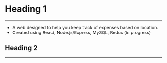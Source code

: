# Heading 1 #
---------------
* A web designed to help you keep track of expenses based on location.
* Created using React, Node.js/Express, MySQL, Redux (in progress)

  
## Heading 2 ##
---------------
